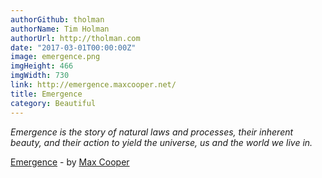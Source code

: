 ```yaml
---
authorGithub: tholman
authorName: Tim Holman
authorUrl: http://tholman.com
date: "2017-03-01T00:00:00Z"
image: emergence.png
imgHeight: 466
imgWidth: 730
link: http://emergence.maxcooper.net/
title: Emergence
category: Beautiful
---
```


_Emergence is the story of natural laws and processes, their inherent beauty, and their action to yield the universe, us and the world we live in._

[Emergence](http://emergence.maxcooper.net/) - by [Max Cooper](http://maxcooper.net)
